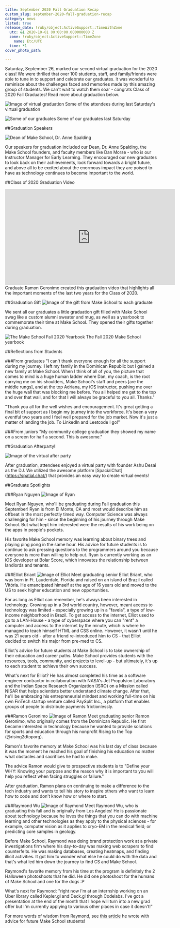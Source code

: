```yaml
---
title: September 2020 Fall Graduation Recap
custom_slug: september-2020-fall-graduation-recap
category: news
listed: true
release_date: !ruby/object:ActiveSupport::TimeWithZone
  utc: &1 2020-10-01 00:00:00.000000000 Z
  zone: !ruby/object:ActiveSupport::TimeZone
    name: Etc/UTC
  time: *1
cover_photo_path: 

---
```

Saturday, September 26, marked our second virtual graduation for the 2020 class! We were thrilled that over 100 students, staff, and family/friends were able to tune in to support and celebrate our graduates. It was wonderful to reminisce about the challenges faced and memories made by this amazing group of students. We can't wait to watch them soar - congrats Class of 2020 Fall Graduates! Read more about graduation below.

![Image of virtual graduation](https://res.cloudinary.com/makeschool/image/upload/v1601592782/Blog/Sept_2020_Grad_Group_1.png "Zoom Graduation!")
Some of the attendees during last Saturday's virtual graduation

![Some of our graduates](https://res.cloudinary.com/makeschool/image/upload/v1601592776/Blog/Sept_2020_Grads_2.png "Some of our graduates")
Some of our graduates last Saturday

##Graduation Speakers

![Dean of Make School, Dr. Anne Spalding](https://res.cloudinary.com/makeschool/image/upload/v1601616376/Blog/Screen_Shot_2020-10-01_at_10.25.10_PM.png "Dean of Make School, Dr. Anne Spalding")

Our speakers for graduation included our Dean, Dr. Anne Spalding, the Make School founders, and faculty members like Dan Morse - who is our Instructor Manager for Early Learning. They encouraged our new graduates to look back on their achievements, look forward towards a bright future, and above all to be excited about the enormous impact they are poised to have as technology continues to become important to the world.

##Class of 2020 Graduation Video
<iframe width="560" height="315" src="https://www.youtube.com/embed/hzbAdHqG4Gk" frameborder="0" allow="accelerometer; autoplay; clipboard-write; encrypted-media; gyroscope; picture-in-picture" allowfullscreen></iframe>
Graduate Ramon Geronimo created this graduation video that highlights all the important moments of the last two years for the Class of 2020.

##Graduation Gift
![Image of the gift from Make School to each graduate](https://res.cloudinary.com/makeschool/image/upload/v1601616595/Blog/September_Grad_Gift.jpg "Image of the gift from Make School to each graduate")

We sent all our graduates a little graduation gift filled with Make School swag like a custom alumni sweater and mug, as well as a yearbook to commemorate their time at Make School. They opened their gifts together during graduation.

![The Make School Fall 2020 Yearbook](https://res.cloudinary.com/makeschool/image/upload/v1601618061/Blog/Fall_Grad_Yearbook.jpg "The Make School Fall 2020 Yearbook")
The Fall 2020 Make School yearbook

##Reflections from Students

###From graduates
"I can't thank everyone enough for all the support during my journey. I left my family in the Dominican Republic but I gained a new family at Make School. When I think of all of you, the picture that comes to mind is a huge human ladder where Dan, my coach, is the root carrying me on his shoulders, Make School's staff and peers [are the middle rungs], and at the top Adriana, my iOS instructor, pushing me over the huge wall that was blocking me before. You all helped me get to the top and over that wall, and for that I will always be graceful to you all.
Thanks."

"Thank you all for the well wishes and encouragement. It's great getting a final bit of support as I begin my journey into the workforce. It's been a very eventful two years and I feel well prepared for the job market. Now it's just a matter of landing the job. To LinkedIn and Leetcode I go!"

###From juniors
"My community college graduation they showed my name on a screen for half a second. This is awesome."

##Graduation Afterparty!

![Image of the virtual after party](https://res.cloudinary.com/makeschool/image/upload/v1601618334/Blog/Graduation_After_Party.png "Image of the virtual after party")

After graduation, attendees enjoyed a virtual party with founder Ashu Desai as the DJ. We utilized the awesome platform [SpacialChat] (https://spatial.chat/) that provides an easy way to create virtual events!

##Graduate Spotlights

###Ryan Nguyen
![Image of Ryan](https://res.cloudinary.com/makeschool/image/upload/v1601618464/Blog/Ryan_Nguyen_Pic.jpg "Image of Ryan")

Meet Ryan Nguyen, who'll be graduating during Fall graduation this September! Ryan is from El Monte, CA and most would describe him as offbeat in the most perfectly timed way. Computer Science was always challenging for him - since the beginning of his journey through Make School. But what kept him interested were the results of his work being on the apps in people's pockets.⁠

His favorite Make School memory was learning about binary trees and playing ping pong in the same hour. His advice for future students is to continue to ask pressing questions to the programmers around you because everyone is more than willing to help out. Ryan is currently working as an iOS developer at Bolar Score, which innovates the relationship between landlords and tenants.⁠

###Elliot Briant
![Image of Elliot](https://res.cloudinary.com/makeschool/image/upload/v1601618459/Blog/Elliot.jpg "Image of Elliot")
Meet graduating senior Elliot Briant, who was born in Ft. Lauderdale, Florida and raised on an island of Brazil called Vitória. He emancipated himself at the age of 16 years old and moved to the US to seek higher education and new opportunities.⁠⠀

For as long as Elliot can remember, he's always been interested in technology. Growing up in a 3rd world country, however, meant access to technology was limited - especially growing up in a "favela", a type of low-income neighborhood in Brazil. To get access to the internet, Elliot used to go to a LAN-House - a type of cyberspace where you can "rent" a computer and access to the internet by the minute, which is where he managed to teach himself HTML and CSS online. However, it wasn't until he was 21 years old - after a friend re-introduced him to CS - that Elliot decided to switch his major from pre-med to CS.⁠⠀

Elliot's advice for future students at Make School is to take ownership of their education and career paths. Make School provides students with the resources, tools, community, and projects to level-up - but ultimately, it's up to each student to achieve their own success.⁠⠀

What's next for Elliot? He has almost completed his time as a software engineer contractor in collaboration with NASA's Jet Propulsion Laboratory and the Indian Space Research Organization (ISRO) on a Mission called NISAR that helps scientists better understand climate change. After that, he'll be embracing his entrepreneurial mindset and working full-time on his own FinTech startup venture called PaySplit Inc., a platform that enables groups of people to distribute payments frictionlessly.⁠

###Ramon Geronimo
![Image of Ramon](https://res.cloudinary.com/makeschool/image/upload/v1601618470/Blog/Ramon_Geronimo.jpg "Image of Ramon")
Meet graduating senior Ramon Geronimo, who originally comes from the Dominican Republic. He first became interested in technology because he wanted to provide solutions for sports and education through his nonprofit Rising to the Top (@rising2dtoporg).⁠

Ramon's favorite memory at Make School was his last day of class because it was the moment he reached his goal of finishing his education no matter what obstacles and sacrifices he had to make.⁠

The advice Ramon would give to prospective students is to "Define your WHY: Knowing your purpose and the reason why it is important to you will help you reflect when facing struggles or failure."⁠

After graduation, Ramon plans on continuing to make a difference to the tech industry and wants to tell his story to inspire others who want to learn how to code and don't know how or where to start.⁠

###Raymond Wu
![Image of Raymond](https://res.cloudinary.com/makeschool/image/upload/v1601618493/Blog/Raymond_Wu.png "Image of Raymond")
Meet Raymond Wu, who is graduating this fall and is originally from Los Angeles! He is passionate about technology because he loves the things that you can do with machine learning and other technologies as they apply to the physical sciences - for example, computer vision as it applies to cryo-EM in the medical field; or predicting core samples in geology.⁠

Before Make School, Raymond was doing brand protection work at a private investigations firm where his day-to-day was making web scrapers to find counterfeits. He was making databases, creating heatmaps, and finding illicit activities. It got him to wonder what else he could do with the data and that's what led him down the journey to find CS and Make School.

Raymond's favorite memory from his time at the program is definitely the 2 Halloween photoshoots that he did. He did one photoshoot for the humans of Make School and one for the dogs :P⁠

What's next for Raymond: "right now I'm at an internship working on an Uber library called Kepler.gl and Deck.gl through Codelabs. I've got a presentation at the end of the month that I hope will turn into a new grad offer but I'm currently applying to various other places in case it doesn't!"⁠

For more words of wisdom from Raymond, see [this article](http://make.sc/student-advice) he wrote with advice for future Make School students!